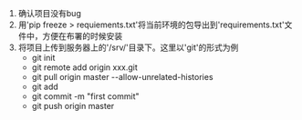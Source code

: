 1. 确认项目没有bug
2. 用'pip freeze &gt; requiements.txt'将当前环境的包导出到'requirements.txt'文件中，方便在布署的时候安装
3. 将项目上传到服务器上的'/srv/'目录下。这里以'git'的形式为例
   * git init
   * git remote add origin xxx.git
   * git pull origin master --allow-unrelated-histories
   * git add
   * git commit -m "first commit"
   * git push origin master



